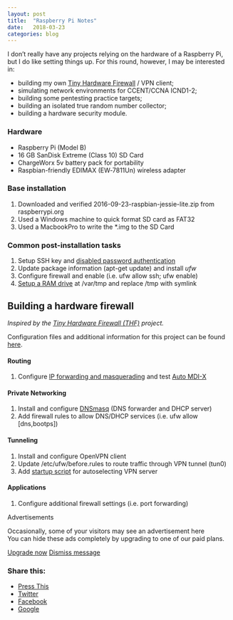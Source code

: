 ```yaml
---
layout: post
title:  "Raspberry Pi Notes"
date:   2018-03-23
categories: blog
---
```

I don’t really have any projects relying on the hardware of a Raspberry Pi, but I do like setting things up. For this round, however, I may be interested in:

*   building my own [Tiny Hardware Firewall](http://www.tinyhardwarefirewall.com/) / VPN client;
*   simulating network environments for CCENT/CCNA ICND1-2;
*   building some pentesting practice targets;
*   building an isolated true random number collector;
*   building a hardware security module.

### Hardware

*   Raspberry Pi (Model B)
*   16 GB SanDisk Extreme (Class 10) SD Card
*   ChargeWorx 5v battery pack for portability
*   Raspbian-friendly EDIMAX (EW‑7811Un) wireless adapter

### Base installation

1.  Downloaded and verified 2016-09-23-raspbian-jessie-lite.zip from raspberrypi.org
2.  Used a Windows machine to quick format SD card as FAT32
3.  Used a MacbookPro to write the *.img to the SD Card

### Common post-installation tasks

1.  Setup SSH key and [disabled password authentication](http://raspi.tv/2012/how-to-set-up-keys-and-disable-password-login-for-ssh-on-your-raspberry-pi)
2.  Update package information (apt-get update) and install _ufw_
3.  Configure firewall and enable (i.e. ufw allow ssh; ufw enable)
4.  [Setup a RAM drive](https://www.domoticz.com/wiki/Setting_up_a_RAM_drive_on_Raspberry_Pi) at /var/tmp and replace /tmp with symlink

Building a hardware firewall
----------------------------

_Inspired by the [Tiny Hardware Firewall (THF)](http://www.tinyhardwarefirewall.com/) project._

Configuration files and additional information for this project can be found [here](https://gist.github.com/rdev5/ef1874d7a2d3bc2631b81ea64ec13184).

#### Routing

1.  Configure [IP forwarding and masquerading](https://help.ubuntu.com/lts/serverguide/firewall.html#ip-masquerading) and test [Auto MDI-X](https://en.wikipedia.org/wiki/Medium-dependent_interface#Auto_MDI-X)

#### Private Networking

1.  Install and configure [DNSmasq](https://wiki.debian.org/HowTo/dnsmasq) (DNS forwarder and DHCP server)
2.  Add firewall rules to allow DNS/DHCP services (i.e. ufw allow \[dns,bootps\])

#### Tunneling

1.  Install and configure OpenVPN client
2.  Update /etc/ufw/before.rules to route traffic through VPN tunnel (tun0)
3.  Add [startup script](http://raspberrypi.stackexchange.com/a/8735/55168) for autoselecting VPN server

#### Applications

1.  Configure additional firewall settings (i.e. port forwarding)

Advertisements

Occasionally, some of your visitors may see an advertisement here  
You can hide these ads completely by upgrading to one of our paid plans.

[Upgrade now](https://wordpress.com/plans/117869893/?feature=no-adverts&utm_campaign=removeadsnotive) [Dismiss message](#)

### Share this:

*   [Press This](https://mattsec.wordpress.com/2016/10/16/my-raspberry-pi-notes/?share=press-this&nb=1 "Click to Press This!")
*   [Twitter](https://mattsec.wordpress.com/2016/10/16/my-raspberry-pi-notes/?share=twitter&nb=1 "Click to share on Twitter")
*   [Facebook](https://mattsec.wordpress.com/2016/10/16/my-raspberry-pi-notes/?share=facebook&nb=1 "Share on Facebook")
*   [Google](https://mattsec.wordpress.com/2016/10/16/my-raspberry-pi-notes/?share=google-plus-1&nb=1 "Click to share on Google+")
